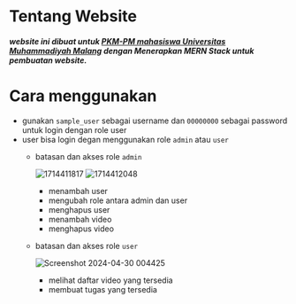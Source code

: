 # Tentang Website
<h5>website ini dibuat untuk <a href="https://cryzepy.github.io/landing-page-project-course-2/">PKM-PM mahasiswa Universitas Muhammadiyah Malang</a> dengan Menerapkan MERN Stack untuk pembuatan website.

# Cara menggunakan
- gunakan `sample_user` sebagai username dan `00000000` sebagai password untuk login dengan role user
- user bisa login degan menggunakan role `admin` atau `user`
  - batasan dan akses role `admin`

    ![1714411817](https://github.com/cryzepy/project-course-2/assets/91277901/6231d3bc-cab3-484a-bb27-27da56c0789a)
    ![1714412048](https://github.com/cryzepy/project-course-2/assets/91277901/ac963c11-b85d-4524-b4a5-7117c449d7c9)

      - menambah user
      - mengubah role antara admin dan user
      - menghapus user
      - menambah video
      - menghapus video
  - batasan dan akses role `user`
 
      ![Screenshot 2024-04-30 004425](https://github.com/cryzepy/project-course-2/assets/91277901/bd6d76e4-e618-47bc-b82c-cd649d16e181)

      - melihat daftar video yang tersedia
      - membuat tugas yang tersedia
